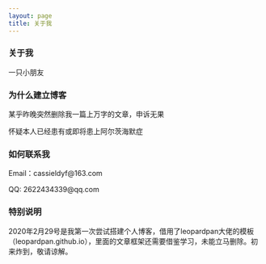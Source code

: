 ```yaml
---
layout: page
title: 关于我
---
```

<h3> 关于我 </h3>  
<p>
<p>
一只小朋友
<h3> 为什么建立博客 </h3>  
<p>
<p>
某乎昨晚突然删除我一篇上万字的文章，申诉无果
<p>
怀疑本人已经患有或即将患上阿尔茨海默症

<h3> 如何联系我 </h3>  
<p>
<p>
Email：cassieldyf@163.com       
<p>
QQ: 2622434339@qq.com   


<h3> 特别说明 </h3>
2020年2月29号是我第一次尝试搭建个人博客，借用了leopardpan大佬的模板（leopardpan.github.io），里面的文章框架还需要借鉴学习，未能立马删除。初来炸到，敬请谅解。

